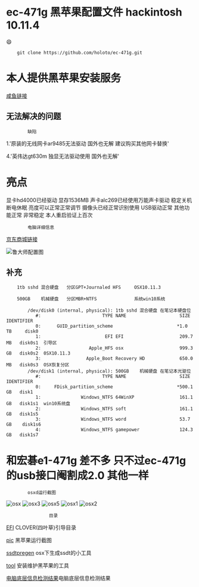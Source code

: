 # ec-471g 黑苹果配置文件 hackintosh 10.11.4
 :smile: 
 
        git clone https://github.com/holoto/ec-471g.git

# 本人提供黑苹果安装服务


[咸鱼链接](https://2.taobao.com/item.htm?spm=2007.1000622.0.0.iCkUXt&id=528507949582)


## 无法解决的问题

            缺陷
            
            
            
1.'原装的无线网卡ar9485无法驱动 国外也无解 建议购买其他网卡替换'

4.'英伟达gt630m 独显无法驱动使用 国外也无解'


# 亮点
  显卡hd4000已经驱动 显存1536MB
  声卡alc269已经使用万能声卡驱动
  稳定关机断电休眠
  亮度可以正常正常调节 
  摄像头已经正常识别使用
  USB驱动正常
   其他功能正常
    非常稳定
        本人重启验证上百次




            电脑详细信息 


[京东商城链接](http://item.jd.com/849503.html)




![鲁大师配置图](https://raw.githubusercontent.com/holoto/ec-471g/master/pic/截屏图片.jpg "鲁大师配置图")





## 补充 
        1tb sshd 混合硬盘   分区GPT+Journaled HFS     OSX10.11.3 
       
        500GB    机械硬盘   分区MBR+NTFS              系统win10系统
            
            /dev/disk0 (internal, physical): 1tb sshd 混合硬盘 在笔记本硬盘位
               #:                       TYPE NAME                    SIZE       IDENTIFIER
               0:      GUID_partition_scheme                        *1.0 TB     disk0    
               1:                        EFI EFI                     209.7 MB   disk0s1  引导区
               2:                  Apple_HFS osx                     999.3 GB   disk0s2  0SX10.11.3
               3:                 Apple_Boot Recovery HD             650.0 MB   disk0s3  OSX恢复分区
            /dev/disk1 (internal, physical): 500GB    机械硬盘 在笔记本光驱位
               #:                       TYPE NAME                    SIZE       IDENTIFIER
               0:     FDisk_partition_scheme                        *500.1 GB   disk1   
               1:               Windows_NTFS 64WinXP                 161.1 GB   disk1s1  win10系统盘
               2:               Windows_NTFS soft                    161.1 GB   disk1s5  
               3:               Windows_NTFS word                    53.7 GB    disk1s6
               4:               Windows_NTFS gamepower               124.3 GB   disk1s7



# 和宏碁e1-471g 差不多 只不过ec-471g的usb接口阉割成2.0 其他一样




            osxd运行截图
![osx](https://raw.githubusercontent.com/holoto/ec-471g/master/pic/mac1.png "osx运行截图")
![osx3](https://raw.githubusercontent.com/holoto/ec-471g/master/pic/mac4.png "osx运行截图")
![osx5](https://raw.githubusercontent.com/holoto/ec-471g/master/pic/mac5.png "osx运行截图")
![osx1](https://raw.githubusercontent.com/holoto/ec-471g/master/pic/mac2.png "osx运行截图")
![osx2](https://raw.githubusercontent.com/holoto/ec-471g/master/pic/mac3.png "osx运行截图")



                    目录


[EFI](https://github.com/holoto/ec-471g/tree/master/EFI) CLOVER(四叶草)引导目录


[pic](https://github.com/holoto/ec-471g/tree/master/pic) 黑苹果运行截图


[ssdtpregen](https://github.com/holoto/ec-471g/tree/master/ssdtprgen) osx下生成ssdt的小工具


[tool](https://github.com/holoto/ec-471g/tree/master/tool) 安装维护黑苹果的工具


[电脑底层信息检测结果](https://github.com/holoto/ec-471g/tree/master/Darwindumperreports)电脑底层信息检测结果


